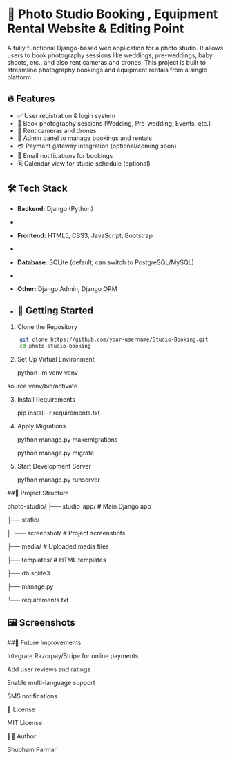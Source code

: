 # 📸 Photo Studio Booking , Equipment Rental Website & Editing Point

A fully functional Django-based web application for a photo studio. It allows users to book photography sessions like weddings, pre-weddings, baby shoots, etc., and also rent cameras and drones. This project is built to streamline photography bookings and equipment rentals from a single platform.

## 🔥 Features

- ✅ User registration & login system
- 📅 Book photography sessions (Wedding, Pre-wedding, Events, etc.)
- 🎥 Rent cameras and drones
- 📸 Admin panel to manage bookings and rentals
- 💳 Payment gateway integration (optional/coming soon)
- 📧 Email notifications for bookings
- 🗓️ Calendar view for studio schedule (optional)

## 🛠 Tech Stack

- **Backend:** Django (Python)
- 
- **Frontend:** HTML5, CSS3, JavaScript, Bootstrap
- 
- **Database:** SQLite (default, can switch to PostgreSQL/MySQL)
- 
- **Other:** Django Admin, Django ORM

- ## 🚀 Getting Started

1. Clone the Repository

```bash
    git clone https://github.com/your-username/Studio-Booking.git
    cd photo-studio-booking
```

2. Set Up Virtual Environment
   
   python -m venv venv
   
  source venv/bin/activate 

3. Install Requirements
   
   pip install -r requirements.txt

4. Apply Migrations

   python manage.py makemigrations
   
   python manage.py migrate

5. Start Development Server

   python manage.py runserver

##📁 Project Structure

photo-studio/
├── studio_app/              # Main Django app

├── static/

│   └── screenshot/          # Project screenshots

├── media/                   # Uploaded media files

├── templates/               # HTML templates

├── db.sqlite3

├── manage.py

└── requirements.txt

## 🖼️ Screenshots

##🎯 Future Improvements

Integrate Razorpay/Stripe for online payments

Add user reviews and ratings

Enable multi-language support

SMS notifications

📝 License

MIT License

🙋‍♂️ Author

Shubham Parmar




